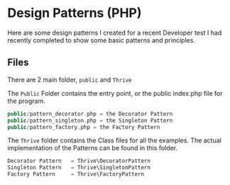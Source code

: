 # Design Patterns (PHP)

Here are some design patterns I created for a recent Developer test I had recently completed to show some basic patterns and principles.

## Files 
There are 2 main folder, 
`public` and `Thrive`


The `Public` Folder contains the entry point, or the public index.php file for the program.

```php
public/pattern_decorator.php = the Decorator Pattern
public/pattern_singleton.php = the Singleton Pattern
public/pattern_factory.php = the Factory Pattern
```



The `Thrive` folder contains the Class files for all the examples.
The actual implementation of the Patterns can be found in this folder.

```php
Decorator Pattern   = Thrive\DecoratorPattern
Singleton Pattern   = Thrive\SingletonPattern
Factory Pattern     = Thrive\FactoryPattern
```

